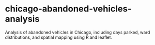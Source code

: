 # chicago-abandoned-vehicles-analysis
Analysis of abandoned vehicles in Chicago, including days parked, ward distributions, and spatial mapping using R and leaflet.
